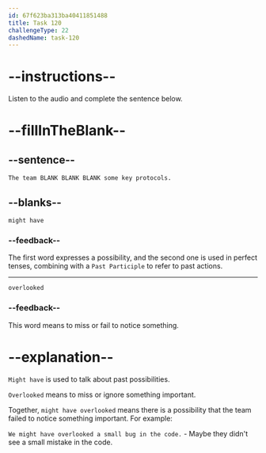 ```yaml
---
id: 67f623ba313ba40411851488
title: Task 120
challengeType: 22
dashedName: task-120
---
```


<!-- (audio) Brian: The team might have overlooked some key protocols. -->

# --instructions--

Listen to the audio and complete the sentence below.

# --fillInTheBlank--

## --sentence--

`The team BLANK BLANK BLANK some key protocols.`

## --blanks--

`might have`

### --feedback--

The first word expresses a possibility, and the second one is used in perfect tenses, combining with a `Past Participle` to refer to past actions.

---

`overlooked`

### --feedback--

This word means to miss or fail to notice something.

# --explanation--

`Might have` is used to talk about past possibilities.

`Overlooked` means to miss or ignore something important.

Together, `might have overlooked` means there is a possibility that the team failed to notice something important. For example:

`We might have overlooked a small bug in the code.` - Maybe they didn't see a small mistake in the code.
